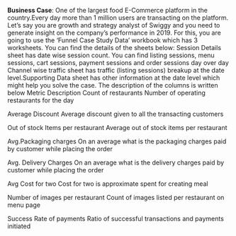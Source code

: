 **Business Case**: One of the largest food E-Commerce platform in the country.Every day more than 1 million users are transacting on the platform. Let’s say you are growth and strategy analyst of Swiggy and you need to generate insight on the company’s performance in 2019. For this, you are going to use the ‘Funnel Case Study Data’ workbook which has 3 worksheets. You can find the details of the sheets below: Session Details sheet has date wise session count. You can find listing sessions, menu sessions, cart sessions, payment sessions and order sessions day over day Channel wise traffic sheet has traffic (listing sessions) breakup at the date level.Supporting Data sheet has other information at the date level which might help you solve the case. The description of the columns is written below Metric Description Count of restaurants Number of operating restaurants for the day

Average Discount Average discount given to all the transacting customers

Out of stock Items per restaurant Average out of stock items per restaurant

Avg.Packaging charges On an average what is the packaging charges paid by customer while placing the order

Avg. Delivery Charges On an average what is the delivery charges paid by customer while placing the order

Avg Cost for two Cost for two is approximate spent for creating meal

Number of images per restaurant Count of images listed per restaurant on menu page

Success Rate of payments Ratio of successful transactions and payments initiated
